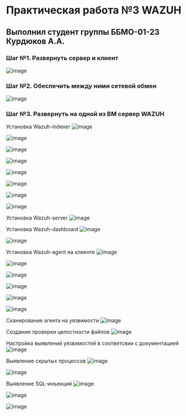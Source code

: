 # Практическая работа №3 WAZUH
## Выполнил студент группы ББМО-01-23 Курдюков А.А.

### Шаг №1. Развернуть сервер и клиент
![image](https://github.com/user-attachments/assets/582797cb-4960-42f7-9fbc-325bfc83f275)

### Шаг №2. Обеспечить между ними сетевой обмен
![image](https://github.com/user-attachments/assets/fb364a1f-3c04-48e0-aa9c-3e2a0c0e4c01)

### Шаг №3. Развернуть на одной из ВМ сервер WAZUH
Установка Wazuh-indexer
![image](https://github.com/user-attachments/assets/e6476ff5-459d-4a62-bb3e-de2bed7d700f)

![image](https://github.com/user-attachments/assets/92c3a94a-419a-42de-80f5-116ba7908b9a)

![image](https://github.com/user-attachments/assets/5565346f-47fb-400c-a658-2656d70907b7)

![image](https://github.com/user-attachments/assets/9deedc3d-f49f-48c6-a2d6-7d072d14ac60)

![image](https://github.com/user-attachments/assets/d37940e3-4017-4859-a9ac-4591645af33f)

![image](https://github.com/user-attachments/assets/5bb30a94-fb25-466f-9f5a-82055bde7adf)

![image](https://github.com/user-attachments/assets/9aa80135-af91-484d-b6e7-df4c0cafde82)

![image](https://github.com/user-attachments/assets/a360e857-c948-482f-a7f4-7a6bd5630ae3)

Установка Wazuh-server
![image](https://github.com/user-attachments/assets/d9b400e2-8710-4092-a0ef-2dc44a54f099)

Установка Wazuh-dashboard
![image](https://github.com/user-attachments/assets/502ab696-57b4-4538-959d-d9e72ab6925f)

![image](https://github.com/user-attachments/assets/98d1e89a-25cb-413a-bc5a-0fc78ef1e601)

Установка Wazuh-agent на клиенте
![image](https://github.com/user-attachments/assets/526e8ca3-9dd4-42e5-b358-b639f7890a41)

![image](https://github.com/user-attachments/assets/ddc56f53-1f4a-4697-ab3f-87bc2d4477a2)

![image](https://github.com/user-attachments/assets/2fa14fe9-1726-4441-9216-294d711b4c26)

![image](https://github.com/user-attachments/assets/b22077f7-c1d0-47d7-8db7-30a4b0e76459)

![image](https://github.com/user-attachments/assets/868a1826-8d27-4464-a37c-36c34186986a)

![image](https://github.com/user-attachments/assets/f8891117-b451-4ec6-94f0-3caa5a42db10)

Сканирование агента на уязвимости
![image](https://github.com/user-attachments/assets/780482cf-90fb-446a-b81e-cff6a30483af)

Создание проверки целостности файлов
![image](https://github.com/user-attachments/assets/be09b2de-4918-4d72-b08e-8864597d50c7)

Настройка выявлений уязвимостей в соответсвии с документацией
![image](https://github.com/user-attachments/assets/3341a346-70b7-40a4-ba7b-bcdd4954268d)

Выявление скрытых процессов
![image](https://github.com/user-attachments/assets/9338d148-6c81-4d6c-a3be-eec28227e245)

![image](https://github.com/user-attachments/assets/86f99df6-ddb1-45f2-b4c4-559f7e6b58b2)

Выявление SQL-инъекций
![image](https://github.com/user-attachments/assets/430d30ea-550a-4d06-9c9b-4afea5dd2cda)

![image](https://github.com/user-attachments/assets/613bcc7a-3200-446e-a135-20e5e0d7fa3c)

![image](https://github.com/user-attachments/assets/109fb768-85af-4767-a2d1-46504745389a)


